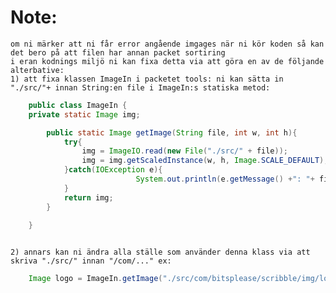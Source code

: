 # Note: 
    om ni märker att ni får error angående imgages när ni kör koden så kan det bero på att filen har annan packet sortiring 
    i eran kodnings miljö ni kan fixa detta via att göra en av de följande alterbative: 
    1) att fixa klassen ImageIn i packetet tools: ni kan sätta in "./src/"+ innan String:en file i ImageIn:s statiska metod:

```java
    public class ImageIn {
    private static Image img;

        public static Image getImage(String file, int w, int h){
            try{
                img = ImageIO.read(new File("./src/" + file));
                img = img.getScaledInstance(w, h, Image.SCALE_DEFAULT);
            }catch(IOException e){
                            System.out.println(e.getMessage() +": "+ file);
            }
            return img;
        }
    
    }



```

    2) annars kan ni ändra alla ställe som använder denna klass via att skriva "./src/" innan "/com/..." ex:

```java
    Image logo = ImageIn.getImage("./src/com/bitsplease/scribble/img/logo.png", 100, 110);

```
